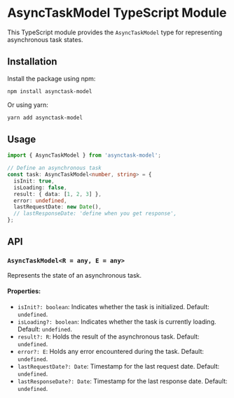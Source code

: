 # AsyncTaskModel TypeScript Module

<!-- ![npm](https://img.shields.io/npm/v/asynctask-model)
![npm bundle size](https://img.shields.io/bundlephobia/min/asynctask-model)
![GitHub](https://img.shields.io/github/license/yourusername/asynctask-model) -->

This TypeScript module provides the `AsyncTaskModel` type for representing asynchronous task states.

## Installation

Install the package using npm:

```bash
npm install asynctask-model
```

Or using yarn:

```bash
yarn add asynctask-model
```

## Usage

```typescript
import { AsyncTaskModel } from 'asynctask-model';

// Define an asynchronous task
const task: AsyncTaskModel<number, string> = {
  isInit: true,
  isLoading: false,
  result: { data: [1, 2, 3] },
  error: undefined,
  lastRequestDate: new Date(),
  // lastResponseDate: 'define when you get response',
};
```

## API

### `AsyncTaskModel<R = any, E = any>`

Represents the state of an asynchronous task.

#### Properties:

- `isInit?: boolean`: Indicates whether the task is initialized. Default: `undefined`.
- `isLoading?: boolean`: Indicates whether the task is currently loading. Default: `undefined`.
- `result?: R`: Holds the result of the asynchronous task. Default: `undefined`.
- `error?: E`: Holds any error encountered during the task. Default: `undefined`.
- `lastRequestDate?: Date`: Timestamp for the last request date. Default: `undefined`.
- `lastResponseDate?: Date`: Timestamp for the last response date. Default: `undefined`.

<!-- ## License

This project is licensed under the MIT License - see the [LICENSE](LICENSE) file for details. -->
